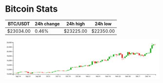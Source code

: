 # Bitcoin Stats

BTC/USDT|24h change|24h high|24h low|
|---|---|---|---|
|$23034.00|0.46%|$23225.00|$22350.00|

<img src="./chart.svg">
